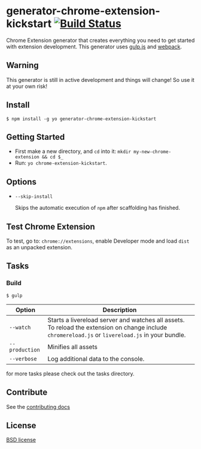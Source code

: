 # generator-chrome-extension-kickstart [![Build Status](https://secure.travis-ci.org/HaNdTriX/generator-chrome-extension-kickstart.png?branch=master)](https://travis-ci.org/HaNdTriX/generator-chrome-extension-kickstart)

Chrome Extension generator that creates everything you need to get started with extension development. 
This generator uses [gulp.js](http://gulpjs.com/) and [webpack](http://webpack.github.io/docs/).


## Warning

This generator is still in active development and things will change!
So use it at your own risk!

## Install

	$ npm install -g yo generator-chrome-extension-kickstart

## Getting Started

- First make a new directory, and `cd` into it: `mkdir my-new-chrome-extension && cd $_`
- Run: `yo chrome-extension-kickstart`.

## Options

* `--skip-install`

  Skips the automatic execution of `npm` after
  scaffolding has finished.
  
## Test Chrome Extension

To test, go to: `chrome://extensions`, enable Developer mode and load `dist` as an unpacked extension.

## Tasks

### Build

    $ gulp

| Option         | Description                                                                                                                                       |
|----------------|---------------------------------------------------------------------------------------------------------------------------------------------------|
| `--watch`      | Starts a livereload server and watches all assets. To reload the extension on change include `chromereload.js` or `livereload.js` in your bundle. |
| `--production` | Minifies all assets                                                                                                                               |
| `--verbose`    | Log additional data to the console.            

for more tasks please check out the tasks directory.

## Contribute

See the [contributing docs](https://github.com/yeoman/yeoman/blob/master/contributing.md)

## License

[BSD license](http://opensource.org/licenses/bsd-license.php)
